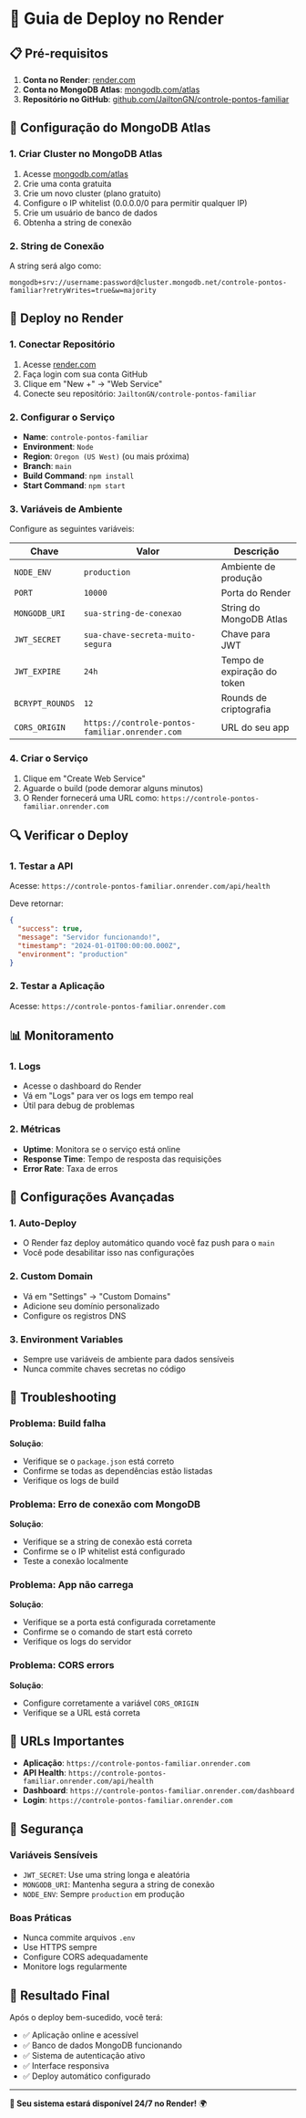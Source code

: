 # 🚀 Guia de Deploy no Render

## 📋 Pré-requisitos

1. **Conta no Render**: [render.com](https://render.com)
2. **Conta no MongoDB Atlas**: [mongodb.com/atlas](https://mongodb.com/atlas)
3. **Repositório no GitHub**: [github.com/JailtonGN/controle-pontos-familiar](https://github.com/JailtonGN/controle-pontos-familiar)

## 🔧 Configuração do MongoDB Atlas

### 1. **Criar Cluster no MongoDB Atlas**
1. Acesse [mongodb.com/atlas](https://mongodb.com/atlas)
2. Crie uma conta gratuita
3. Crie um novo cluster (plano gratuito)
4. Configure o IP whitelist (0.0.0.0/0 para permitir qualquer IP)
5. Crie um usuário de banco de dados
6. Obtenha a string de conexão

### 2. **String de Conexão**
A string será algo como:
```
mongodb+srv://username:password@cluster.mongodb.net/controle-pontos-familiar?retryWrites=true&w=majority
```

## 🚀 Deploy no Render

### 1. **Conectar Repositório**
1. Acesse [render.com](https://render.com)
2. Faça login com sua conta GitHub
3. Clique em "New +" → "Web Service"
4. Conecte seu repositório: `JailtonGN/controle-pontos-familiar`

### 2. **Configurar o Serviço**
- **Name**: `controle-pontos-familiar`
- **Environment**: `Node`
- **Region**: `Oregon (US West)` (ou mais próxima)
- **Branch**: `main`
- **Build Command**: `npm install`
- **Start Command**: `npm start`

### 3. **Variáveis de Ambiente**
Configure as seguintes variáveis:

| Chave | Valor | Descrição |
|-------|-------|-----------|
| `NODE_ENV` | `production` | Ambiente de produção |
| `PORT` | `10000` | Porta do Render |
| `MONGODB_URI` | `sua-string-de-conexao` | String do MongoDB Atlas |
| `JWT_SECRET` | `sua-chave-secreta-muito-segura` | Chave para JWT |
| `JWT_EXPIRE` | `24h` | Tempo de expiração do token |
| `BCRYPT_ROUNDS` | `12` | Rounds de criptografia |
| `CORS_ORIGIN` | `https://controle-pontos-familiar.onrender.com` | URL do seu app |

### 4. **Criar o Serviço**
1. Clique em "Create Web Service"
2. Aguarde o build (pode demorar alguns minutos)
3. O Render fornecerá uma URL como: `https://controle-pontos-familiar.onrender.com`

## 🔍 Verificar o Deploy

### 1. **Testar a API**
Acesse: `https://controle-pontos-familiar.onrender.com/api/health`

Deve retornar:
```json
{
  "success": true,
  "message": "Servidor funcionando!",
  "timestamp": "2024-01-01T00:00:00.000Z",
  "environment": "production"
}
```

### 2. **Testar a Aplicação**
Acesse: `https://controle-pontos-familiar.onrender.com`

## 📊 Monitoramento

### 1. **Logs**
- Acesse o dashboard do Render
- Vá em "Logs" para ver os logs em tempo real
- Útil para debug de problemas

### 2. **Métricas**
- **Uptime**: Monitora se o serviço está online
- **Response Time**: Tempo de resposta das requisições
- **Error Rate**: Taxa de erros

## 🔧 Configurações Avançadas

### 1. **Auto-Deploy**
- O Render faz deploy automático quando você faz push para o `main`
- Você pode desabilitar isso nas configurações

### 2. **Custom Domain**
- Vá em "Settings" → "Custom Domains"
- Adicione seu domínio personalizado
- Configure os registros DNS

### 3. **Environment Variables**
- Sempre use variáveis de ambiente para dados sensíveis
- Nunca commite chaves secretas no código

## 🚨 Troubleshooting

### **Problema**: Build falha
**Solução**: 
- Verifique se o `package.json` está correto
- Confirme se todas as dependências estão listadas
- Verifique os logs de build

### **Problema**: Erro de conexão com MongoDB
**Solução**:
- Verifique se a string de conexão está correta
- Confirme se o IP whitelist está configurado
- Teste a conexão localmente

### **Problema**: App não carrega
**Solução**:
- Verifique se a porta está configurada corretamente
- Confirme se o comando de start está correto
- Verifique os logs do servidor

### **Problema**: CORS errors
**Solução**:
- Configure corretamente a variável `CORS_ORIGIN`
- Verifique se a URL está correta

## 📱 URLs Importantes

- **Aplicação**: `https://controle-pontos-familiar.onrender.com`
- **API Health**: `https://controle-pontos-familiar.onrender.com/api/health`
- **Dashboard**: `https://controle-pontos-familiar.onrender.com/dashboard`
- **Login**: `https://controle-pontos-familiar.onrender.com`

## 🔐 Segurança

### **Variáveis Sensíveis**
- `JWT_SECRET`: Use uma string longa e aleatória
- `MONGODB_URI`: Mantenha segura a string de conexão
- `NODE_ENV`: Sempre `production` em produção

### **Boas Práticas**
- Nunca commite arquivos `.env`
- Use HTTPS sempre
- Configure CORS adequadamente
- Monitore logs regularmente

## 🎉 Resultado Final

Após o deploy bem-sucedido, você terá:
- ✅ Aplicação online e acessível
- ✅ Banco de dados MongoDB funcionando
- ✅ Sistema de autenticação ativo
- ✅ Interface responsiva
- ✅ Deploy automático configurado

---

**🚀 Seu sistema estará disponível 24/7 no Render!** 🌍 